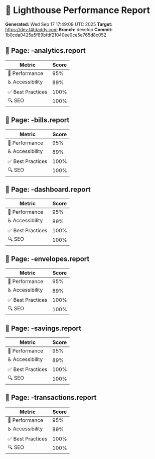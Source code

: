 # 🔦 Lighthouse Performance Report

**Generated:** Wed Sep 17 17:49:09 UTC 2025
**Target:** https://dev.f4tdaddy.com
**Branch:** develop
**Commit:** 1b0cda0425a5f89bfdf21040ee0ce5e765d8c052

## 📄 Page: -analytics.report
| Metric | Score |
|--------|-------|
| 🚀 Performance | 95% |
| ♿ Accessibility | 89% |
| ✅ Best Practices | 100% |
| 🔍 SEO | 100% |

## 📄 Page: -bills.report
| Metric | Score |
|--------|-------|
| 🚀 Performance | 95% |
| ♿ Accessibility | 89% |
| ✅ Best Practices | 100% |
| 🔍 SEO | 100% |

## 📄 Page: -dashboard.report
| Metric | Score |
|--------|-------|
| 🚀 Performance | 95% |
| ♿ Accessibility | 89% |
| ✅ Best Practices | 100% |
| 🔍 SEO | 100% |

## 📄 Page: -envelopes.report
| Metric | Score |
|--------|-------|
| 🚀 Performance | 95% |
| ♿ Accessibility | 89% |
| ✅ Best Practices | 100% |
| 🔍 SEO | 100% |

## 📄 Page: -savings.report
| Metric | Score |
|--------|-------|
| 🚀 Performance | 95% |
| ♿ Accessibility | 89% |
| ✅ Best Practices | 100% |
| 🔍 SEO | 100% |

## 📄 Page: -transactions.report
| Metric | Score |
|--------|-------|
| 🚀 Performance | 95% |
| ♿ Accessibility | 89% |
| ✅ Best Practices | 100% |
| 🔍 SEO | 100% |

